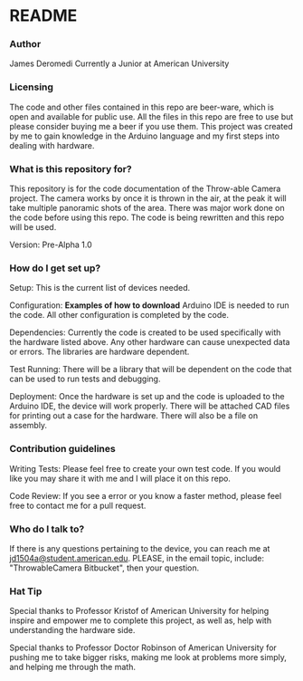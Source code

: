 # README #


### Author ###
James Deromedi
Currently a Junior at American University

### Licensing ###
The code and other files contained in this repo are beer-ware, which is open and available for public use. All the files in this repo are free to use but please consider buying me a beer if you use them. This project was created by me to gain knowledge in the Arduino language and my first steps into dealing with hardware.

### What is this repository for? ###

This repository is for the code documentation of the Throw-able Camera project. The camera works by once it is thrown in the air, at the peak it will take multiple panoramic shots of the area. There was major work done on the code before using this repo. The code is being rewritten and this repo will be used.

Version: Pre-Alpha 1.0

### How do I get set up? ###

Setup:
This is the current list of devices needed.
>
>

Configuration:
**Examples of how to download**
Arduino IDE is needed to run the code. All other configuration is completed by the code.

Dependencies:
Currently the code is created to be used specifically with the hardware listed above. Any other hardware can cause unexpected data or errors.
The libraries are hardware dependent.

Test Running:
There will be a library that will be dependent on the code that can be used to run tests and debugging.

Deployment:
Once the hardware is set up and the code is uploaded to the Arduino IDE, the device will work properly. There will be attached CAD files for printing
out a case for the hardware. There will also be a file on assembly.

### Contribution guidelines ###

Writing Tests:
Please feel free to create your own test code. If you would like you may share it with me and I will place it on this repo.

Code Review:
If you see a error or you know a faster method, please feel free to contact me for a pull request.

### Who do I talk to? ###

If there is any questions pertaining to the device, you can reach me at jd1504a@student.american.edu.
PLEASE, in the email topic, include: "ThrowableCamera Bitbucket", then your question.

### Hat Tip ###
Special thanks to Professor Kristof of American University for helping inspire and empower me to complete this project, as well as, help with understanding the hardware side.

Special thanks to Professor Doctor Robinson of American University for pushing me to take bigger risks, making me look at problems more simply, and helping me through the math.